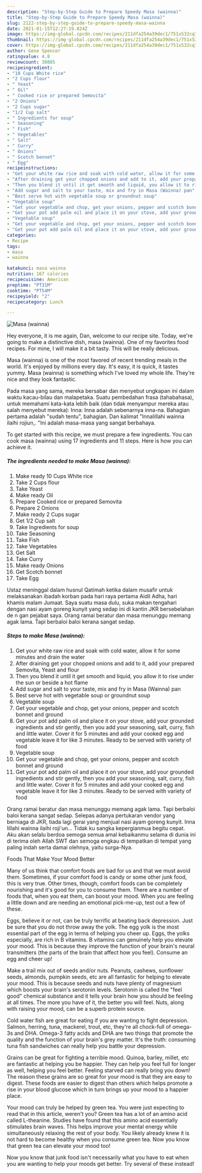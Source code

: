 ```yaml
---
description: "Step-by-Step Guide to Prepare Speedy Masa (wainna)"
title: "Step-by-Step Guide to Prepare Speedy Masa (wainna)"
slug: 2122-step-by-step-guide-to-prepare-speedy-masa-wainna
date: 2021-01-15T12:27:19.824Z
image: https://img-global.cpcdn.com/recipes/211dfa254a39dec1/751x532cq70/masa-wainna-recipe-main-photo.jpg
thumbnail: https://img-global.cpcdn.com/recipes/211dfa254a39dec1/751x532cq70/masa-wainna-recipe-main-photo.jpg
cover: https://img-global.cpcdn.com/recipes/211dfa254a39dec1/751x532cq70/masa-wainna-recipe-main-photo.jpg
author: Gene Spencer
ratingvalue: 4.8
reviewcount: 30805
recipeingredient:
- "10 Cups White rice"
- "2 Cups flour"
- " Yeast"
- " Oil"
- " Cooked rice or prepared Semovita"
- "2 Onions"
- "2 Cups sugar"
- "1/2 Cup salt"
- " Ingredients for soup"
- " Seasoning"
- " Fish"
- " Vegetables"
- " Salt"
- " Curry"
- " Onions"
- " Scotch bonnet"
- " Egg"
recipeinstructions:
- "Get your white raw rice and soak with cold water, allow it for some minutes and drain the water"
- "After draining get your chopped onions and add to it, add your prepared Semovita, Yeast and flour"
- "Then you blend it until it get smooth and liquid, you allow it to rise under the sun or beside a hot flame"
- "Add sugar and salt to your taste, mix and fry in Masa (Wainna) pan"
- "Best serve hot with vegetable soup or groundnut soup"
- "Vegetable soup"
- "Get your vegetable and chop, get your onions, pepper and scotch bonnet and ground"
- "Get your pot add palm oil and place it on your stove, add your grounded ingredients and stir gently, then you add your seasoning, salt, curry, fish and little water. Cover it for 5 minutes and add your cooked egg and vegetable leave it for like 3 minutes. Ready to be served with variety of food"
- "Vegetable soup"
- "Get your vegetable and chop, get your onions, pepper and scotch bonnet and ground"
- "Get your pot add palm oil and place it on your stove, add your grounded ingredients and stir gently, then you add your seasoning, salt, curry, fish and little water. Cover it for 5 minutes and add your cooked egg and vegetable leave it for like 3 minutes. Ready to be served with variety of food"
categories:
- Recipe
tags:
- masa
- wainna

katakunci: masa wainna 
nutrition: 167 calories
recipecuisine: American
preptime: "PT31M"
cooktime: "PT54M"
recipeyield: "2"
recipecategory: Lunch

---
```



![Masa (wainna)](https://img-global.cpcdn.com/recipes/211dfa254a39dec1/751x532cq70/masa-wainna-recipe-main-photo.jpg)

Hey everyone, it is me again, Dan, welcome to our recipe site. Today, we're going to make a distinctive dish, masa (wainna). One of my favorites food recipes. For mine, I will make it a bit tasty. This will be really delicious.

Masa (wainna) is one of the most favored of recent trending meals in the world. It's enjoyed by millions every day. It's easy, it is quick, it tastes yummy. Masa (wainna) is something which I've loved my whole life. They're nice and they look fantastic.

Pada masa yang sama, mereka bersabar dan menyebut ungkapan ini dalam waktu kacau-bilau dan malapetaka. Suatu pembedahan frasa (tahabahasa), untuk memahami kata-kata lebih baik (dan tidak menyampur mereka atau salah menyebut mereka): Inna: Inna adalah sebenarnya inna-na. Bahagian pertama adalah &#34;sudah tentu&#34;, bahagian. Dan kalimat &#34;Innalillahi wainna ilaihi rojiun,. &#34;Ini adalah masa-masa yang sangat berbahaya.


To get started with this recipe, we must prepare a few ingredients. You can cook masa (wainna) using 17 ingredients and 11 steps. Here is how you can achieve it.

<!--inarticleads1-->

##### The ingredients needed to make Masa (wainna):

1. Make ready 10 Cups White rice
1. Take 2 Cups flour
1. Take  Yeast
1. Make ready  Oil
1. Prepare  Cooked rice or prepared Semovita
1. Prepare 2 Onions
1. Make ready 2 Cups sugar
1. Get 1/2 Cup salt
1. Take  Ingredients for soup
1. Take  Seasoning
1. Take  Fish
1. Take  Vegetables
1. Get  Salt
1. Take  Curry
1. Make ready  Onions
1. Get  Scotch bonnet
1. Take  Egg


Ustaz meninggal dalam husnul Qatimah ketika dalam musafir untuk melaksanakan ibadah korban pada hari raya pertama Aidil Adha, hari khamis malam Jumaat. Saya suatu masa dulu, suka makan tengahari dengan nasi ayam goreng kunyit yang sedap ini di kantin JKR bersebelahan de n gan pejabat saya. Orang ramai beratur dan masa menunggu memang agak lama. Tapi berbaloi baloi kerana sangat sedap. 

<!--inarticleads2-->

##### Steps to make Masa (wainna):

1. Get your white raw rice and soak with cold water, allow it for some minutes and drain the water
1. After draining get your chopped onions and add to it, add your prepared Semovita, Yeast and flour
1. Then you blend it until it get smooth and liquid, you allow it to rise under the sun or beside a hot flame
1. Add sugar and salt to your taste, mix and fry in Masa (Wainna) pan
1. Best serve hot with vegetable soup or groundnut soup
1. Vegetable soup
1. Get your vegetable and chop, get your onions, pepper and scotch bonnet and ground
1. Get your pot add palm oil and place it on your stove, add your grounded ingredients and stir gently, then you add your seasoning, salt, curry, fish and little water. Cover it for 5 minutes and add your cooked egg and vegetable leave it for like 3 minutes. Ready to be served with variety of food
1. Vegetable soup
1. Get your vegetable and chop, get your onions, pepper and scotch bonnet and ground
1. Get your pot add palm oil and place it on your stove, add your grounded ingredients and stir gently, then you add your seasoning, salt, curry, fish and little water. Cover it for 5 minutes and add your cooked egg and vegetable leave it for like 3 minutes. Ready to be served with variety of food


Orang ramai beratur dan masa menunggu memang agak lama. Tapi berbaloi baloi kerana sangat sedap. Selepas adanya pertukaran vendor yang berniaga di JKR, tiada lagi gerai yang menjual nasi ayam goreng kunyit. Inna lillahi wainna ilaihi roji&#39;un… Tidak ku sangka kepergianmua begitu cepat. Aku akan selalu berdoa semoga semua amal kebaikanmu selama di dunia ini di terima oleh Allah SWT dan semoga engkau di tempatkan di tempat yang paling indah serta damai olehnya, yaitu surga-Nya. 

Foods That Make Your Mood Better


Many of us think that comfort foods are bad for us and that we must avoid them. Sometimes, if your comfort food is candy or some other junk food, this is very true. Other times, though, comfort foods can be completely nourishing and it's good for you to consume them. There are a number of foods that, when you eat them, can boost your mood. When you are feeling a little down and are needing an emotional pick-me-up, test out a few of these.

Eggs, believe it or not, can be truly terrific at beating back depression. Just be sure that you do not throw away the yolk. The egg yolk is the most essential part of the egg in terms of helping you cheer up. Eggs, the yolks especially, are rich in B vitamins. B vitamins can genuinely help you elevate your mood. This is because they improve the function of your brain's neural transmitters (the parts of the brain that affect how you feel). Consume an egg and cheer up!

Make a trail mix out of seeds and/or nuts. Peanuts, cashews, sunflower seeds, almonds, pumpkin seeds, etc are all fantastic for helping to elevate your mood. This is because seeds and nuts have plenty of magnesium which boosts your brain's serotonin levels. Serotonin is called the "feel good" chemical substance and it tells your brain how you should be feeling at all times. The more you have of it, the better you will feel. Nuts, along with raising your mood, can be a superb protein source.

Cold water fish are great for eating if you are wanting to fight depression. Salmon, herring, tuna, mackerel, trout, etc, they're all chock-full of omega-3s and DHA. Omega-3 fatty acids and DHA are two things that promote the quality and the function of your brain's grey matter. It's the truth: consuming tuna fish sandwiches can really help you battle your depression. 

Grains can be great for fighting a terrible mood. Quinoa, barley, millet, etc are fantastic at helping you be happier. They can help you feel full for longer as well, helping you feel better. Feeling starved can really bring you down! The reason these grains are so great for your mood is that they are easy to digest. These foods are easier to digest than others which helps promote a rise in your blood glucose which in turn brings up your mood to a happier place.

Your mood can truly be helped by green tea. You were just expecting to read that in this article, weren't you? Green tea has a lot of an amino acid called L-theanine. Studies have found that this amino acid essentially stimulates brain waves. This helps improve your mental energy while simultaneously relaxing the rest of your body. You likely already knew it is not hard to become healthy when you consume green tea. Now you know that green tea can elevate your mood too!

Now you know that junk food isn't necessarily what you have to eat when you are wanting to help your moods get better. Try several of these instead!

